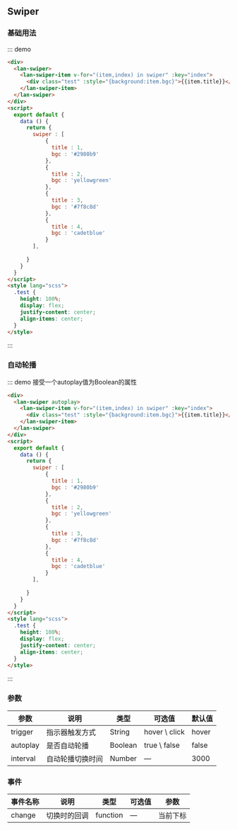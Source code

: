 ## Swiper

### 基础用法
::: demo
```html
<div>
  <lan-swiper>
    <lan-swiper-item v-for="(item,index) in swiper" :key="index">
      <div class="test" :style="{background:item.bgc}">{{item.title}}</div>
    </lan-swiper-item>
  </lan-swiper>
</div>
<script>
  export default {
    data () {
      return {
        swiper : [
            {
              title : 1,
              bgc : '#2980b9'
            },
            {
              title : 2,
              bgc : 'yellowgreen'
            },
            {
              title : 3,
              bgc : '#7f8c8d'
            },
            {
              title : 4,
              bgc : 'cadetblue'
            }
        ],
            
      }
    }
  }
</script>
<style lang="scss">
  .test {
    height: 100%;
    display: flex;
    justify-content: center;
    align-items: center;
  }
</style>
```
:::

### 自动轮播
::: demo 接受一个autoplay值为Boolean的属性
```html
<div>
  <lan-swiper autoplay>
    <lan-swiper-item v-for="(item,index) in swiper" :key="index">
      <div class="test" :style="{background:item.bgc}">{{item.title}}</div>
    </lan-swiper-item>
  </lan-swiper>
</div>
<script>
  export default {
    data () {
      return {
        swiper : [
            {
              title : 1,
              bgc : '#2980b9'
            },
            {
              title : 2,
              bgc : 'yellowgreen'
            },
            {
              title : 3,
              bgc : '#7f8c8d'
            },
            {
              title : 4,
              bgc : 'cadetblue'
            }
        ],
            
      }
    }
  }
</script>
<style lang="scss">
  .test {
    height: 100%;
    display: flex;
    justify-content: center;
    align-items: center;
  }
</style>
```
:::

### 参数
| 参数      | 说明    | 类型      | 可选值       | 默认值   |
|---------- |-------- |---------- |-------------  |-------- |
| trigger   |  指示器触发方式  |   String  |  hover \ click   |   hover   |
| autoplay     |  是否自动轮播  | Boolean | true \ false  |  false  |
| interval     |  自动轮播切换时间  | Number | — |  3000  |

### 事件
| 事件名称    | 说明    | 类型      | 可选值       |  参数  |
|---------- |-------- |---------- |-------------  |-------- |
| change   | 切换时的回调 |  function  |  —  |  当前下标   |
